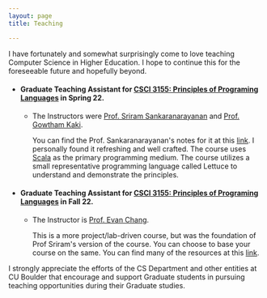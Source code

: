 ```yaml
---
layout: page
title: Teaching

---
```


I have fortunately and somewhat surprisingly come to love teaching Computer Science in Higher Education. I hope to continue this for the foreseeable future and hopefully beyond.

* #### Graduate Teaching Assistant for [CSCI 3155: Principles of Programing Languages](https://home.cs.colorado.edu/~srirams/teaching/ppl_class_notes.html) in Spring 22.
  - The Instructors were [Prof. Sriram Sankaranarayanan](https://home.cs.colorado.edu/~srirams) and [Prof. Gowtham Kaki](https://gowthamk.github.io/).


    You can find the Prof. Sankaranarayanan's notes for it at this [link](https://home.cs.colorado.edu/~srirams/teaching/). I personally found it refreshing and well crafted. The course uses [Scala](https://www.scala-lang.org/) as the primary programming medium. The course utilizes a small representative programming language called Lettuce to understand and demonstrate the principles.


* #### Graduate Teaching Assistant for [CSCI 3155: Principles of Programing Languages](https://csci3155.cs.colorado.edu/s18/) in Fall 22.
  - The Instructor is [Prof. Evan Chang](https://plv.colorado.edu/bec/).

    This is a more project/lab-driven course, but was the foundation of Prof Sriram's version of the course.
    You can choose to base your course on the same. You can find many of the resources at this [link](https://github.com/csci3155).


I strongly appreciate the efforts of the CS Department and other entities at CU Boulder that encourage and support Graduate students in pursuing teaching opportunities during their Graduate studies.
